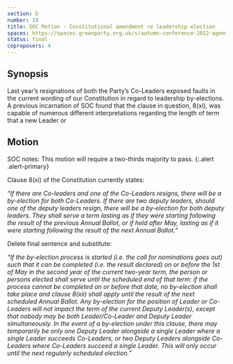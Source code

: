 ```yaml
---
section: D
number: 19
title: SOC Motion - Constitutional amendment re leadership election
spaces: https://spaces.greenparty.org.uk/s/autumn-conference-2022-agenda-forum/?contentId=101264
status: final
coproposers: 4
---
```

## Synopsis
Last year’s resignations of both the Party’s Co-Leaders exposed faults in the current wording of our Constitution in regard to leadership by-elections. A previous incarnation of SOC found that the clause in question, 8(xi), was capable of numerous different interpretations regarding the length of term that a new Leader or

## Motion
SOC notes: This motion will require a two-thirds majority to pass.
{:.alert .alert-primary}

Clause 8(xi) of the Constitution currently states:

*“If there are Co-leaders and one of the Co-Leaders resigns, there will be a by-election for both Co-Leaders. If there are two deputy leaders, should one of the deputy leaders resign, there will be a by-election for both deputy leaders. They shall serve a term lasting as if they were starting following the result of the previous Annual Ballot, or if held after May, lasting as if it were starting following the result of the next Annual Ballot.”*

Delete final sentence and substitute:

*“If the by-election process is started (i.e. the call for nominations goes out) such that it can be completed (i.e. the result declared) on or before the 1st of May in the second year of the current two-year term, the person or persons elected shall serve until the scheduled end of that term: if the process cannot be completed on or before that date, no by-election shall take place and clause 8(xii) shall apply until the result of the next scheduled Annual Ballot. Any by-election for the position of Leader or Co-Leaders will not impact the term of the current Deputy Leader(s), except that nobody may be both Leader/Co-Leader and Deputy Leader simultaneously. In the event of a by-election under this clause, there may temporarily be only one Deputy Leader alongside a single Leader where a single Leader succeeds Co-Leaders, or two Deputy Leaders alongside Co-Leaders where Co-Leaders succeed a single Leader. This will only occur until the next regularly scheduled election.”*
